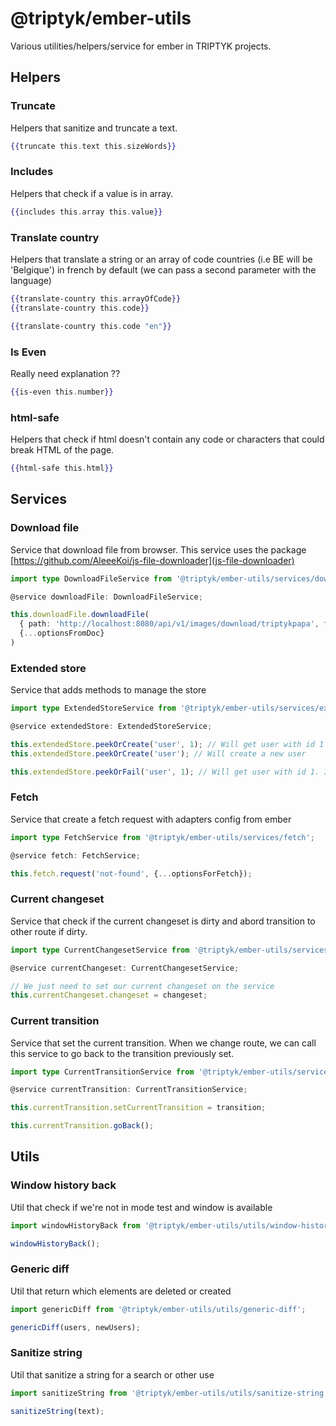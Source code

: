 # @triptyk/ember-utils

Various utilities/helpers/service for ember in TRIPTYK projects.

## Helpers

### Truncate
Helpers that sanitize and truncate a text.

```hbs
{{truncate this.text this.sizeWords}}
```

### Includes
Helpers that check if a value is in array.

```hbs
{{includes this.array this.value}}
```

### Translate country
Helpers that translate a string or an array of code countries (i.e BE will be 'Belgique') in french by default (we can pass a second parameter with the language)

```hbs
{{translate-country this.arrayOfCode}}
{{translate-country this.code}}

{{translate-country this.code "en"}}
```

### Is Even
Really need explanation ??

```hbs
{{is-even this.number}}
```

### html-safe
Helpers that check if html doesn't contain any code or characters that could break HTML of the page.

```hbs
{{html-safe this.html}}
```


## Services

### Download file
Service that download file from browser. This service uses the package [https://github.com/AleeeKoi/js-file-downloader](js-file-downloader)

```ts
import type DownloadFileService from '@triptyk/ember-utils/services/download-file';

@service downloadFile: DownloadFileService;

this.downloadFile.downloadFile(
  { path: 'http://localhost:8080/api/v1/images/download/triptykpapa', filename: 'TriptykRangers.png' },
  {...optionsFromDoc}
)
```

### Extended store
Service that adds methods to manage the store

```ts
import type ExtendedStoreService from '@triptyk/ember-utils/services/extended-store';

@service extendedStore: ExtendedStoreService;

this.extendedStore.peekOrCreate('user', 1); // Will get user with id 1
this.extendedStore.peekOrCreate('user'); // Will create a new user

this.extendedStore.peekOrFail('user', 1); // Will get user with id 1. If user not exist, so return a new Error
```

### Fetch
Service that create a fetch request with adapters config from ember

```ts
import type FetchService from '@triptyk/ember-utils/services/fetch';

@service fetch: FetchService;

this.fetch.request('not-found', {...optionsForFetch});
```

### Current changeset
Service that check if the current changeset is dirty and abord transition to other route if dirty.

```ts
import type CurrentChangesetService from '@triptyk/ember-utils/services/current-changeset';

@service currentChangeset: CurrentChangesetService;

// We just need to set our current changeset on the service
this.currentChangeset.changeset = changeset;
```

### Current transition
Service that set the current transition. When we change route, we can call this service to go back to the transition previously set.

```ts
import type CurrentTransitionService from '@triptyk/ember-utils/services/current-transition';

@service currentTransition: CurrentTransitionService;

this.currentTransition.setCurrentTransition = transition;

this.currentTransition.goBack();
```

## Utils

### Window history back
Util that check if we're not in mode test and window is available

```ts
import windowHistoryBack from '@triptyk/ember-utils/utils/window-history-back';

windowHistoryBack();
```

### Generic diff
Util that return which elements are deleted or created

```ts
import genericDiff from '@triptyk/ember-utils/utils/generic-diff';

genericDiff(users, newUsers);
```

### Sanitize string
Util that sanitize a string for a search or other use

```ts
import sanitizeString from '@triptyk/ember-utils/utils/sanitize-string';

sanitizeString(text);
```